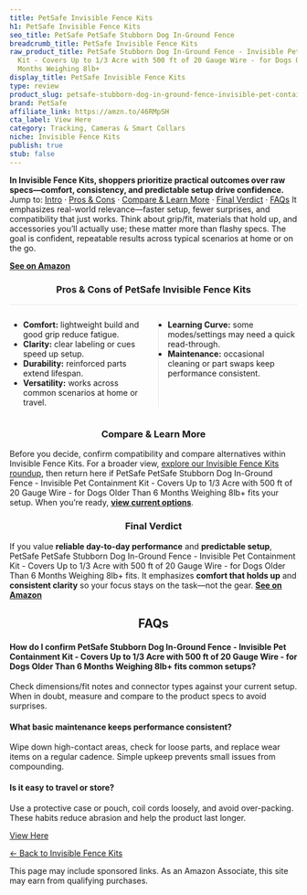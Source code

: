 ```yaml
---
title: PetSafe Invisible Fence Kits
h1: PetSafe Invisible Fence Kits
seo_title: PetSafe PetSafe Stubborn Dog In-Ground Fence
breadcrumb_title: PetSafe Invisible Fence Kits
raw_product_title: PetSafe Stubborn Dog In-Ground Fence - Invisible Pet Containment
  Kit - Covers Up to 1/3 Acre with 500 ft of 20 Gauge Wire - for Dogs Older Than 6
  Months Weighing 8lb+
display_title: PetSafe Invisible Fence Kits
type: review
product_slug: petsafe-stubborn-dog-in-ground-fence-invisible-pet-containment-kit-cove-dbb5c596
brand: PetSafe
affiliate_link: https://amzn.to/46RMpSH
cta_label: View Here
category: Tracking, Cameras & Smart Collars
niche: Invisible Fence Kits
publish: true
stub: false
---
```


<div id="intro" class="full-width"><p><strong>In Invisible Fence Kits, shoppers prioritize practical outcomes over raw specs&mdash;comfort, consistency, and predictable setup drive confidence.</strong> Jump to: <a href="#intro">Intro</a> · <a href="#pros-cons">Pros &amp; Cons</a> · <a href="#compare-more">Compare &amp; Learn More</a> · <a href="#verdict">Final Verdict</a> · <a href="#faqs">FAQs</a> It emphasizes real-world relevance&mdash;faster setup, fewer surprises, and compatibility that just works. Think about grip/fit, materials that hold up, and accessories you’ll actually use; these matter more than flashy specs. The goal is confident, repeatable results across typical scenarios at home or on the go.</p><p><a href="https://amzn.to/46RMpSH" rel="nofollow sponsored noopener" target="_blank"><strong>See on Amazon</strong></a></p></div>
<h3 id="pros-cons" style="text-align:center;">Pros &amp; Cons of PetSafe Invisible Fence Kits</h3>
<div class="pc-grid" style="display:grid;grid-template-columns:1fr 1fr;gap:16px;border-top:1px solid #e5e7eb;padding-top:12px;">
  <ul>
    <li><strong>Comfort:</strong> lightweight build and good grip reduce fatigue.</li>
    <li><strong>Clarity:</strong> clear labeling or cues speed up setup.</li>
    <li><strong>Durability:</strong> reinforced parts extend lifespan.</li>
    <li><strong>Versatility:</strong> works across common scenarios at home or travel.</li>
  </ul>
  <ul style="border-left:1px solid #e5e7eb;padding-left:16px;">
    <li><strong>Learning Curve:</strong> some modes/settings may need a quick read-through.</li>
    <li><strong>Maintenance:</strong> occasional cleaning or part swaps keep performance consistent.</li>
  </ul>
</div>


<h3 id="compare-more" style="text-align:center;">Compare &amp; Learn More</h3>
<p>Before you decide, confirm compatibility and compare alternatives within Invisible Fence Kits. For a broader view, <a href="#">explore our Invisible Fence Kits roundup</a>, then return here if PetSafe PetSafe Stubborn Dog In-Ground Fence - Invisible Pet Containment Kit - Covers Up to 1/3 Acre with 500 ft of 20 Gauge Wire - for Dogs Older Than 6 Months Weighing 8lb+ fits your setup. When you’re ready, <a href="https://amzn.to/46RMpSH" rel="nofollow sponsored noopener" target="_blank"><strong>view current options</strong></a>.</p>

<h3 id="verdict" style="text-align:center;">Final Verdict</h3>
<p>If you value <strong>reliable day-to-day performance</strong> and <strong>predictable setup</strong>, PetSafe PetSafe Stubborn Dog In-Ground Fence - Invisible Pet Containment Kit - Covers Up to 1/3 Acre with 500 ft of 20 Gauge Wire - for Dogs Older Than 6 Months Weighing 8lb+ fits. It emphasizes <strong>comfort that holds up</strong> and <strong>consistent clarity</strong> so your focus stays on the task&mdash;not the gear. <a href="https://amzn.to/46RMpSH" rel="nofollow sponsored noopener" target="_blank"><strong>See on Amazon</strong></a></p>

<h2 id="faqs" style="text-align:center;">FAQs</h2>
<h4><strong>How do I confirm PetSafe Stubborn Dog In-Ground Fence - Invisible Pet Containment Kit - Covers Up to 1/3 Acre with 500 ft of 20 Gauge Wire - for Dogs Older Than 6 Months Weighing 8lb+ fits common setups?</strong></h4>
<p>Check dimensions/fit notes and connector types against your current setup. When in doubt, measure and compare to the product specs to avoid surprises.</p>
<h4><strong>What basic maintenance keeps performance consistent?</strong></h4>
<p>Wipe down high-contact areas, check for loose parts, and replace wear items on a regular cadence. Simple upkeep prevents small issues from compounding.</p>
<h4><strong>Is it easy to travel or store?</strong></h4>
<p>Use a protective case or pouch, coil cords loosely, and avoid over-packing. These habits reduce abrasion and help the product last longer.</p>

<p><a class="btn" href="https://amzn.to/46RMpSH" target="_blank" rel="nofollow sponsored noopener">View Here</a></p>
<p><a href="/roundups/tracking-cameras-smart-collars/invisible-fence-kits/">← Back to Invisible Fence Kits</a></p>
<aside class="disclosure">This page may include sponsored links. As an Amazon Associate, this site may earn from qualifying purchases.</aside>
